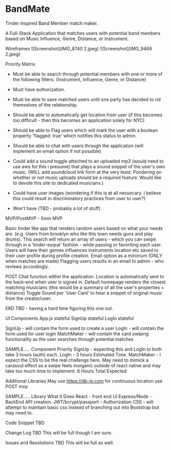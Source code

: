 # BandMate
Tinder inspired Band Member match maker.

A Full-Stack Application that matches users with potential band members based on Music Influence, Genre, Distance, or Instrument. 

Wireframes
![Screenshot](IMG_8740 2.jpeg)
![Screenshot](IMG_9469 2.jpeg)



Priority Matrix

- Must be able to search through potential members with one or more of the following filters: (Instrument, Influence, Genre, or Distance)

- Must have authorization.

- Must be able to save matched users until one party has decided to rid themselves of the relationship.

- Should be able to automatically get location from user (if this becomes too difficult - then this becomes an application solely for NYC)

- Should be able to Flag users which will mark the user with a boolean property 'flagged: true' which notifies this status to admin. 

- Should be able to chat with users through the application (will implement an email option if not possible)

- Could add a sound toggle attached to an uploaded mp3 (would need to use aws for this i presume) that plays a sound snippet of the user's own music. (WILL add soundcloud link form at the very least. Pondering on whether or not music uploads should be a required feature. Would like to devote this site to dedicated musicians.)

- Could have user images (wondering if this is at all nessecary. I believe this could result in discriminatory practices from user to user?)

- Won't have (TBD - probably a lot of stuff)


MVP/PostMVP - 5min
MVP

Basic tinder like app that renders random users based on what your needs are. (e.g. Users from brooklyn who like this town needs guns and play drums).
This search will return an array of users - which you can swipe through in a 'tinder-esque' fashion - while passing or favoriting each user. 
Users will have their genres influences instruments location etc saved to their user profile during profile creation.
Email option as a minimum (ONLY when matches are made)
Flagging users results in an email to admin - who reviews accordingly. 

POST
Chat function within the application.
Location is automatically sent to the back-end when user is signed in.
Default homepage renders the closest matching musicians (this would be a summary of all the user's properties + distance)
Toggle Sound per 'User Card' to hear a snippet of original music from the creator/user.


ERD
TBD - having a hard time figuring this one out. 

UI Components
App.js stateful
SignUp stateful
LogIn stateful


SignUp - will contain the form used to create a user
LogIn - will contain the form used for user login
MatchMaker - will contain the card swiping functionality as the user searches through potential matches


SAMPLE.....
Component	Priority
SignUp - expecting this and LogIn to both take 3 hours (auth) each. 
LogIn - 3 hours Estimated Time.
MatchMaker - I expect the CSS to be the real challenge here. May need to mimick a carasoul effect as a swipe feels inorganic outside of react native and may take too much time to implement. 6 Hours Total Expected



Additional Libraries
May use https://db-ip.com for continuous location use POST mvp

SAMPLE.....
Library	What it Does
React - front end UI
Express/Node - BackEnd API creation.
JWT/bcrypt/passport - Authorization
CSS - will attempt to maintain basic css instead of branching out into Bootstrap but may need to. 

Code Snippet
TBD

Change Log
TBD This will be full though I am sure.

Issues and Resolutions
TBD This will be full as well.
